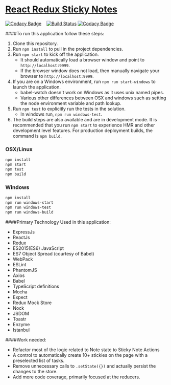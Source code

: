 # <a href='#'>React Redux Sticky Notes</a>


[![Codacy Badge](https://api.codacy.com/project/badge/Grade/ed031704cb564562ad3a9807c145ea14)](https://www.codacy.com/app/oshalygin/ReactReduxStickyNotes?utm_source=github.com&amp;utm_medium=referral&amp;utm_content=oshalygin/ReactReduxStickyNotes&amp;utm_campaign=badger)
&nbsp;&nbsp; [![Build Status](https://travis-ci.org/oshalygin/ReactReduxStickyNotes.svg?branch=master)](https://travis-ci.org/oshalygin/ReactReduxStickyNotes)
[![Codacy Badge](https://api.codacy.com/project/badge/Grade/ed031704cb564562ad3a9807c145ea14)](https://www.codacy.com/app/oshalygin/ReactReduxStickyNotes?utm_source=github.com&amp;utm_medium=referral&amp;utm_content=oshalygin/ReactReduxStickyNotes&amp;utm_campaign=Badge_Grade)



####To run this application follow these steps:
1.  Clone this repository.
2.  Run  `npm install`  to pull in the project dependencies.
3.  Run  `npm start`  to kick off the application.
    * It should automatically load a browser window and point to  `http://localhost:9999`.
    * If the browser window does not load, then manually navigate your browser to  `http://localhost:9999`.
3.  If you are on a Windows environment, run `npm run start-windows` to launch the application.
    * babel-watch doesn't work on Windows as it uses unix named pipes.
    * Various other differences between OSX and windows such as setting the node environment variable and path lookup.
4.  Run `npm test` to explicitly run the tests in the solution.
    * In windows run, `npm run windows-test`.
5.  The build steps are also available and are in development mode. It is recommended that you run `npm start` to experience HMR and other development level features.  For production deployment builds, the command is `npm build`.

### OSX/Linux
```sh
npm install
npm start
npm test
npm build
```

### Windows
```sh
npm install
npm run windows-start
npm run windows-test
npm run windows-build
```

####Primary Technology Used in this application:
* ExpressJs
* ReactJs
* Redux
* ES2015(ES6) JavaScript
* ES7 Object Spread (courtesy of Babel)
* WebPack
* ESLint
* PhantomJS
* Axios
* Babel
* TypeScript definitions
* Mocha
* Expect
* Redux Mock Store
* Nock
* JSDOM
* Toastr
* Enzyme
* Istanbul

####Work needed:
* Refactor most of the logic related to Note state to Sticky Note Actions
* A control to automatically create 10+ stickies on the page with a preselected list of tasks.
* Remove unnecessary calls to `.setState({})` and actually persist the changes to the store.
* Add more code coverage, primarily focused at the reducers.